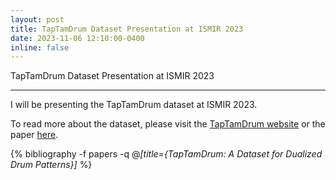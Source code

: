 ```yaml
---
layout: post
title: TapTamDrum Dataset Presentation at ISMIR 2023
date: 2023-11-06 12:10:00-0400
inline: false
---
```


TapTamDrum Dataset Presentation at ISMIR 2023

*** 

I will be presenting the TapTamDrum dataset at ISMIR 2023.

To read more about the dataset, please visit the [TapTamDrum website](https://taptamdrum.github.io/) or 
the paper [here](https://zenodo.org/records/10265237).

<!-- _pages/publications.md -->
<div class="publications">

  {% bibliography -f papers -q @*[title={TapTamDrum: A Dataset for Dualized Drum Patterns}]* %}

</div>

